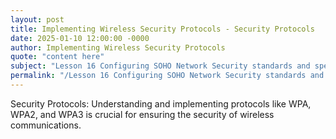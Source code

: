 ```yaml
---
layout: post
title: Implementing Wireless Security Protocols - Security Protocols
date: 2025-01-10 12:00:00 -0000
author: Implementing Wireless Security Protocols
quote: "content here"
subject: "Lesson 16 Configuring SOHO Network Security standards and specifications"
permalink: "/Lesson 16 Configuring SOHO Network Security standards and specifications/Implementing Wireless Security Protocols/Implementing Wireless Security Protocols - Security Protocols"
---
```


Security Protocols: Understanding and implementing protocols like WPA, WPA2, and WPA3 is crucial for ensuring the security of wireless communications.
